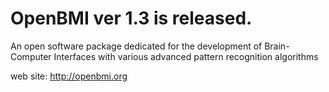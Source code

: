 # OpenBMI ver 1.3 is released.
An open software package dedicated for the development of Brain-Computer Interfaces with various advanced pattern recognition algorithms

web site: http://openbmi.org

